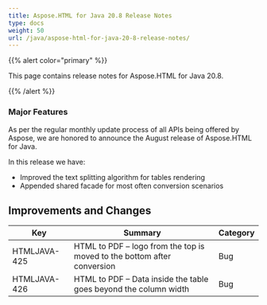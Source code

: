 ```yaml
---
title: Aspose.HTML for Java 20.8 Release Notes
type: docs
weight: 50
url: /java/aspose-html-for-java-20-8-release-notes/
---
```


{{% alert color="primary" %}}

This page contains release notes for Aspose.HTML for Java 20.8.

{{% /alert %}}
### **Major Features** ##
As per the regular monthly update process of all APIs being offered by Aspose, we are honored to announce the August release of Aspose.HTML for Java.

In this release we have:

 * Improved the text splitting algorithm for tables rendering
 * Appended shared facade for most often conversion scenarios

## **Improvements and Changes** ##
|Key|Summary|Category|
|---|---|---|
|HTMLJAVA-425| HTML to PDF – logo from the top is moved to the bottom after conversion|Bug|
HTMLJAVA-426| HTML to PDF – Data inside the table goes beyond the column width|Bug|
